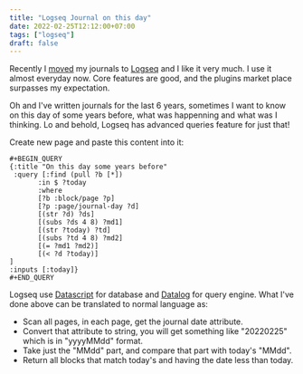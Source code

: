 ```yaml
---
title: "Logseq Journal on this day"
date: 2022-02-25T12:12:00+07:00
tags: ["logseq"]
draft: false
---
```


Recently I [moved][1] my journals to [Logseq][2] and I like it very much.
I use it almost everyday now. Core features are good, and the plugins market
place surpasses my expectation.

Oh and I've written journals for the last 6 years, sometimes I want to know on
this day of some years before, what was happenning and what was I thinking. Lo
and behold, Logseq has advanced queries feature for just that!

Create new page and paste this content into it:

```
#+BEGIN_QUERY
{:title "On this day some years before"
 :query [:find (pull ?b [*])
       :in $ ?today
       :where
       [?b :block/page ?p]
       [?p :page/journal-day ?d]
       [(str ?d) ?ds]
       [(subs ?ds 4 8) ?md1]
       [(str ?today) ?td]
       [(subs ?td 4 8) ?md2]
       [(= ?md1 ?md2)]
       [(< ?d ?today)]
]
:inputs [:today]}
#+END_QUERY
```

Logseq use [Datascript][3] for database and [Datalog][4] for query engine.
What I've done above can be translated to normal language as:

- Scan all pages, in each page, get the journal date attribute.
- Convert that attribute to string, you will get something like "20220225"
  which is in "yyyyMMdd" format.
- Take just the "MMdd" part, and compare that part with today's "MMdd".
- Return all blocks that match today's and having the date less than today.



[1]: /posts/bye-google-hi-apple
[2]: https://github.com/logseq/logseq
[3]: https://github.com/tonsky/datascript
[4]: http://www.learndatalogtoday.org
